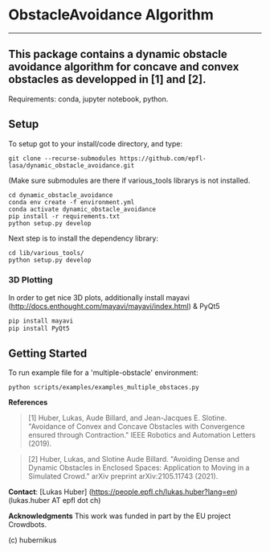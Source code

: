 # ObstacleAvoidance Algorithm
---
This package contains a dynamic obstacle avoidance algorithm for concave and convex obstacles as developped in [1] and [2].
---
Requirements: conda, jupyter notebook, python.

## Setup
To setup got to your install/code directory, and type:
```
git clone --recurse-submodules https://github.com/epfl-lasa/dynamic_obstacle_avoidance.git
```
(Make sure submodules are there if various_tools librarys is not installed.

```
cd dynamic_obstacle_avoidance
conda env create -f environment.yml
conda activate dynamic_obstacle_avoidance
pip install -r requirements.txt
python setup.py develop
```

Next step is to install the dependency library:
```
cd lib/various_tools/
python setup.py develop
```

### 3D Plotting
In order to get nice 3D plots, additionally install mayavi (http://docs.enthought.com/mayavi/mayavi/index.html) & PyQt5

``` sh
pip install mayavi
pip install PyQt5
```

## Getting Started
To run example file for a 'multiple-obstacle' environment:
```
python scripts/examples/examples_multiple_obstaces.py
```


**References**     
> [1] Huber, Lukas, Aude Billard, and Jean-Jacques E. Slotine. "Avoidance of Convex and Concave Obstacles with Convergence ensured through Contraction." IEEE Robotics and Automation Letters (2019).

> [2] Huber, Lukas, and Slotine Aude Billard. "Avoiding Dense and Dynamic Obstacles in Enclosed Spaces: Application to Moving in a Simulated Crowd." arXiv preprint arXiv:2105.11743 (2021).

**Contact**: [Lukas Huber] (https://people.epfl.ch/lukas.huber?lang=en) (lukas.huber AT epfl dot ch)

**Acknowledgments**
This work was funded in part by the EU project Crowdbots.

(c) hubernikus
